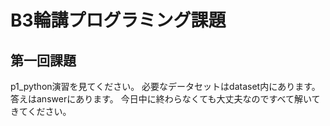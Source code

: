 # B3輪講プログラミング課題
## 第一回課題
p1_python演習を見てください。
必要なデータセットはdataset内にあります。
答えはanswerにあります。
今日中に終わらなくても大丈夫なのですべて解いてきてください。

